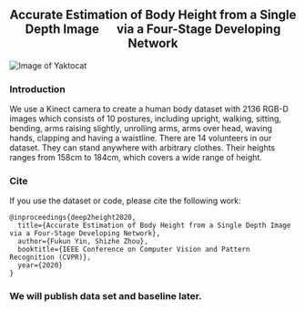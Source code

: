 ## <center> Accurate Estimation of Body Height from a Single Depth Image &#8195; via a Four-Stage Developing Network </center>

![Image of Yaktocat](https://octodex.github.com/images/yaktocat.png)
### Introduction
We use a Kinect camera to create a human body dataset with 2136 RGB-D images which consists of 10 postures, including upright, walking, sitting, bending, arms raising slightly, unrolling arms, arms over head, waving hands, clapping and having a waistline. There are 14 volunteers in our dataset. They can stand anywhere with arbitrary clothes. Their heights ranges from 158cm to 184cm, which covers a wide range of height.  


### Cite
If you use the dataset or code, please cite the following work:  
```
@inproceedings{deep2height2020,  
  title={Accurate Estimation of Body Height from a Single Depth Image via a Four-Stage Developing Network},  
  author={Fukun Yin, Shizhe Zhou},  
  booktitle={IEEE Conference on Computer Vision and Pattern Recognition (CVPR)},  
  year={2020}  
}  
```

### We will publish data set and baseline later.
